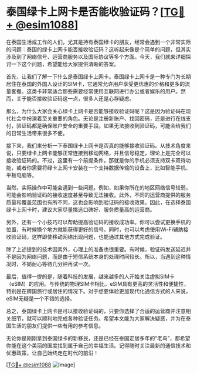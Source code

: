 # 泰国绿卡上网卡是否能收验证码？[[TG💪+ @esim1088](https://t.me/s/esim1088)]

在泰国生活或工作的人们，尤其是持有泰国绿卡的朋友，经常会遇到一个非常实际的问题：泰国的绿卡上网卡能否接收验证码？这听起来像是个简单的问题，但其实涉及到了网络信号、运营商服务以及国际协议等多个方面。今天，我们就来详细探讨一下这个问题，希望能给大家提供清晰的答案。

首先，让我们了解一下什么是泰国绿卡上网卡。泰国绿卡上网卡是一种专门为长期居住在泰国的外国人设计的SIM卡，它通常允许用户享受更优惠的价格和更多的流量套餐。这类卡非常适合那些需要经常使用互联网进行办公或者娱乐的用户。然而，关于能否接收验证码这一点，很多人还是心存疑虑。

那么，为什么大家会关心绿卡上网卡是否能够接收验证码呢？这是因为验证码在现代社会中扮演着至关重要的角色。无论是注册新账户、找回密码，还是进行在线支付，验证码都是确保账户安全的重要手段。如果无法接收到验证码，可能会给我们的日常生活带来很多不便。

接下来，我们来分析一下泰国绿卡上网卡是否真的能够接收验证码。从技术角度来说，只要绿卡上网卡能够正常连接到移动网络，并且信号稳定，理论上是完全可以接收验证码的。不过，这里有一个前提条件，那就是你的手机必须支持双卡双待功能，或者你需要将绿卡上网卡安装在一个支持数据传输的设备上，比如智能手机、平板电脑等。

当然，实际操作中可能会遇到一些问题。例如，如果你所在的地区网络信号较弱，可能会影响验证码的接收速度甚至导致无法接收。此外，不同的运营商提供的服务质量和覆盖范围也有所不同，这也会影响到验证码的接收效果。因此，在选择泰国绿卡上网卡时，建议大家尽量挑选口碑好、服务质量高的运营商。

另外，还有一个小技巧可以帮助提高验证码的接收成功率。你可以尝试更换手机的位置，有时候换个地方就能获得更好的信号。同时，也可以考虑使用Wi-Fi辅助接收验证码，这样即使移动网络出现问题，也能通过其他方式完成验证。

除了上述提到的技术因素外，心理上的准备也很重要。有时候，验证码发送延迟并不是因为网络问题，而是由于短信系统本身的处理时间较长。所以，当遇到这种情况时，不妨耐心等待几分钟再试一次。

最后，值得一提的是，随着科技的发展，越来越多的人开始关注虚拟SIM卡（eSIM）的应用。与传统的物理SIM卡相比，eSIM具有更高的灵活性和便捷性，特别是在跨国旅行或居住的情况下。对于想要体验更加现代化通信方式的人来说，eSIM无疑是一个不错的选择。

总之，泰国绿卡上网卡是可以接收验证码的，只要你选择了合适的运营商并注意相关细节，就可以顺利地完成各种验证任务。希望本文能为大家解决疑惑，并为在泰国生活的朋友们提供一些有用的参考信息。

无论你是刚刚拿到泰国绿卡的新移民，还是已经在泰国定居多年的“老鸟”，都希望你能在这个美丽的国度找到属于自己的幸福生活。记得随时关注最新的通信技术和优惠政策，让自己始终走在时代的前沿！

[[TG💪+ @esim1088](https://t.me/s/esim1088) ![Image](https://i.postimg.cc/4NQfJmqS/Snipaste-2025-05-13-00-14-12.png)]